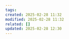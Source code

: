 ```yaml
---
tags: 
created: 2025-02-28 11:32
modified: 2025-02-28 11:32
related: []
updated: 2025-02-28 12:30
---
```


